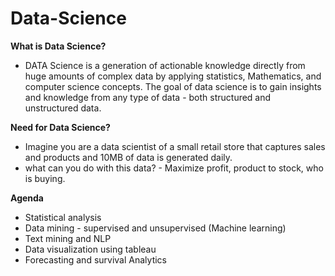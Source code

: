 # Data-Science
**What is Data Science?**
- DATA Science is a generation of actionable knowledge directly from huge amounts of complex data by applying statistics, Mathematics, and computer science concepts. The goal of data science is to gain insights and knowledge from any type of data - both structured and unstructured data.

**Need for Data Science?**
- Imagine you are a data scientist of a small retail store that captures sales and products and 10MB of data is generated daily.
- what can you do with this data? - Maximize profit, product to stock, who is buying.

**Agenda**
- Statistical analysis
- Data mining - supervised and unsupervised (Machine learning)
- Text mining and NLP
- Data visualization using tableau
- Forecasting and survival Analytics
